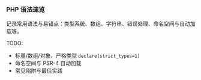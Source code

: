 ### PHP 语法速览

记录常用语法与易错点：类型系统、数组、字符串、错误处理、命名空间与自动加载等。

TODO:
- 标量/数组/对象、严格类型 `declare(strict_types=1)`
- 命名空间与 PSR-4 自动加载
- 常见陷阱与最佳实践

